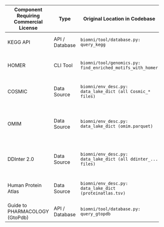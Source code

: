 | **Component Requiring Commercial License** | **Type**         | **Original Location in Codebase**                                    | **Permissive Alternative**                               |
|-------------------------------------------|------------------|-----------------------------------------------------------------------|-----------------------------------------------------------|
| KEGG API                                  | API / Database   | `biomni/tool/database.py: query_kegg`                                | Reactome API (CC-BY 4.0)                                 |
| HOMER                                     | CLI Tool         | `biomni/tool/genomics.py: find_enriched_motifs_with_homer`           | BioPython motifs + JASPAR API (Permissive)               |
| COSMIC                                    | Data Source      | `biomni/env_desc.py: data_lake_dict (all Cosmic_* files)`            | cBioPortal API (using public TCGA data)                  |
| OMIM                                      | Data Source      | `biomni/env_desc.py: data_lake_dict (omim.parquet)`                  | ClinVar API and Monarch Initiative API (Public Domain)   |
| DDInter 2.0                               | Data Source      | `biomni/env_desc.py: data_lake_dict (all ddinter_... files)`         | OpenFDA Adverse Event API (Public Domain)                |
| Human Protein Atlas                       | Data Source      | `biomni/env_desc.py: data_lake_dict (proteinatlas.tsv)`              | Ensembl API or UniProt API (Permissive)                  |
| Guide to PHARMACOLOGY (GtoPdb)            | API / Database   | `biomni/tool/database.py: query_gtopdb`                              | ChEMBL API (Permissive)                                  |
